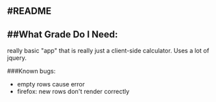 #README 
--------
##What Grade Do I Need:
--------
really basic "app" that is really just a client-side calculator. Uses a lot of jquery.

###Known bugs:
* empty rows cause error
* firefox: new rows don't render correctly
